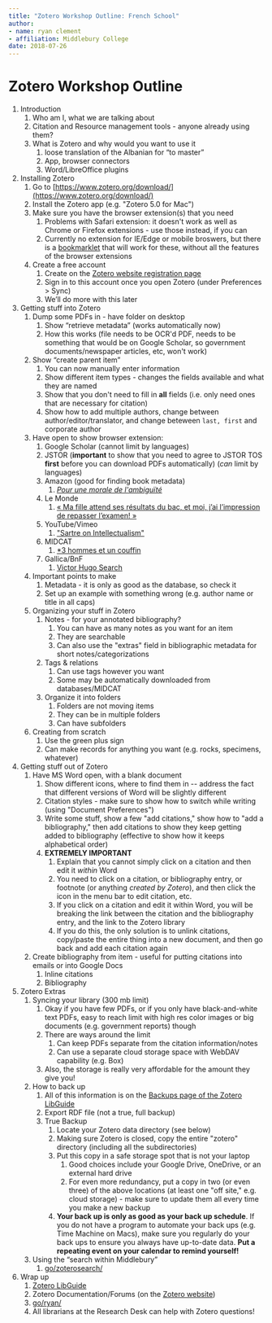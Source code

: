 ```yaml
---
title: "Zotero Workshop Outline: French School"
author:
- name: ryan clement
- affiliation: Middlebury College
date: 2018-07-26
---
```


# Zotero Workshop Outline

1. Introduction
    1. Who am I, what we are talking about
    2. Citation and Resource management tools - anyone already using them?
    3. What is Zotero and why would you want to use it
        1. loose translation of the Albanian for “to master”
        2. App, browser connectors
        3. Word/LibreOffice plugins
2. Installing Zotero
    1. Go to [https://www.zotero.org/download/](https://www.zotero.org/download/)
    2. Install the Zotero app (e.g. "Zotero 5.0 for Mac")
    3. Make sure you have the browser extension(s) that you need
        1. Problems with Safari extension: it doesn't work as well as Chrome or Firefox extensions - use those instead, if you can
        2. Currently no extension for IE/Edge or mobile broswers, but there is a [bookmarklet](https://www.zotero.org/downloadbookmarklet) that will work for these, without all the features of the browser extensions
    4. Create a free account
        1. Create on the [Zotero website registration page](https://www.zotero.org/user/register)
        2. Sign in to this account once you open Zotero (under Preferences > Sync)
        3. We’ll do more with this later
3. Getting stuff into Zotero
    1. Dump some PDFs in - have folder on desktop
        1. Show “retrieve metadata” (works automatically now)
        2. How this works (file needs to be OCR'd PDF, needs to be something that would be on Google Scholar, so government documents/newspaper articles, etc, won't work)
    2. Show “create parent item”
        1. You can now manually enter information
        2. Show different item types - changes the fields available and what they are named
        3. Show that you don't need to fill in **all** fields (i.e. only need ones that are necessary for citation)
        4. Show how to add multiple authors, change between author/editor/translator, and change beteween `last, first` and corporate author
    3. Have open to show browser extension:
        1. Google Scholar (cannot limit by languages)
        2. JSTOR (**important** to show that you need to agree to JSTOR TOS **first** before you can download PDFs automatically) (*can* limit by languages)
        3. Amazon (good for finding book metadata)
            1. [*Pour une morale de l'ambiguïté*](http://a.co/4BnGXUr)
        4. Le Monde
            1. [« Ma fille attend ses résultats du bac, et moi, j’ai l’impression de repasser l’examen! »](https://www.lemonde.fr/campus/article/2018/07/06/ma-fille-attend-ses-resultats-du-bac-et-moi-j-ai-l-impression-de-repasser-l-examen_5327218_4401467.html)
        5. YouTube/Vimeo
            1. ["Sartre on Intellectualism"](https://youtu.be/_g8JVK4Fppw)
        6. MIDCAT
            1. [*3 hommes et un couffin](http://biblio.middlebury.edu/record=b2120703~S3)
        7. Gallica/BnF
            1. [Victor Hugo Search](https://gallica.bnf.fr/services/engine/search/sru?operation=searchRetrieve&version=1.2&collapsing=disabled&rk=21459;2&query=%28gallica%20all%20%22simone%20de%20beauvoir%22%29%20and%20dc.relation%20all%20%22cb306255848%22)
    4. Important points to make
        1. Metadata - it is only as good as the database, so check it
        2. Set up an example with something wrong (e.g. author name or title in all caps)
    3. Organizing your stuff in Zotero
        1. Notes - for your annotated bibliography?
            1. You can have as many notes as you want for an item
            2. They are searchable
            3. Can also use the "extras" field in bibliographic metadata for short notes/categorizations
        2. Tags & relations
            1. Can use tags however you want
            2. Some may be automatically downloaded from databases/MIDCAT
        3. Organize it into folders
            1. Folders are not moving items
            2. They can be in multiple folders
            3. Can have subfolders
    4. Creating from scratch
        1. Use the green plus sign
        2. Can make records for anything you want (e.g. rocks, specimens, whatever)
4. Getting stuff out of Zotero
    1. Have MS Word open, with a blank document
        1. Show different icons, where to find them in -- address the fact that different versions of Word will be slightly different
        2. Citation styles - make sure to show how to switch while writing (using "Document Preferences")
        3. Write some stuff, show a few "add citations," show how to "add a bibliography," then add citations to show they keep getting added to bibliography (effective to show how it keeps alphabetical order)
        4. **EXTREMELY IMPORTANT**
            1. Explain that you cannot simply click on a citation and then edit it *within* Word
            2. You need to click on a citation, or bibliography entry, or footnote (or anything *created by Zotero*), and then click the icon in the menu bar to edit citation, etc.
            3. If you click on a citation and edit it within Word, you will be breaking the link between the citation and the bibliography entry, and the link to the Zotero library
            4. If you do this, the only solution is to unlink citations, copy/paste the entire thing into a new document, and then go back and add each citation again
    2. Create bibliography from item - useful for putting citations into emails or into Google Docs
        1. Inline citations
        2. Bibliography
5. Zotero Extras
    1. Syncing your library (300 mb limit)
        1. Okay if you have few PDFs, or if you only have black-and-white text PDFs, easy to reach limit with high res color images or big documents (e.g. government reports) though
        2. There are ways around the limit
            1. Can keep PDFs separate from the citation information/notes
            2. Can use a separate cloud storage space with WebDAV capability (e.g. Box)
        3. Also, the storage is really very affordable for the amount they give you!
    2. How to back up
        1. All of this information is on the [Backups page of the Zotero LibGuide](https://middlebury.libguides.com/zotero/backups)
        2. Export RDF file (not a true, full backup)
        3. True Backup
            1. Locate your Zotero data directory (see below)
            2. Making sure Zotero is closed, copy the entire "zotero" directory (including all the subdirectories)
            3. Put this copy in a safe storage spot that is not your laptop
                1. Good choices include your Google Drive, OneDrive, or an external hard drive
                2. For even more redundancy, put a copy in two (or even three) of the above locations (at least one "off site," e.g. cloud storage) - make sure to update them all every time you make a new backup
            4. **Your back up is only as good as your back up schedule**. If you do not have a program to automate your back ups (e.g. Time Machine on Macs), make sure you regularly do your back ups to ensure you always have up-to-date data. **Put a repeating event on your calendar to remind yourself!**
    3. Using the “search within Middlebury”
        1. [go/zoterosearch/](http://go.middlebury.edu/zoterosearch)
6. Wrap up
    1. [Zotero LibGuide](http://go.middlebury.edu/zotero)
    2. Zotero Documentation/Forums (on the [Zotero website](https://www.zotero.org))
    3. [go/ryan/](http://go.middlebury.edu/ryan)
    4. All librarians at the Research Desk can help with Zotero questions!
